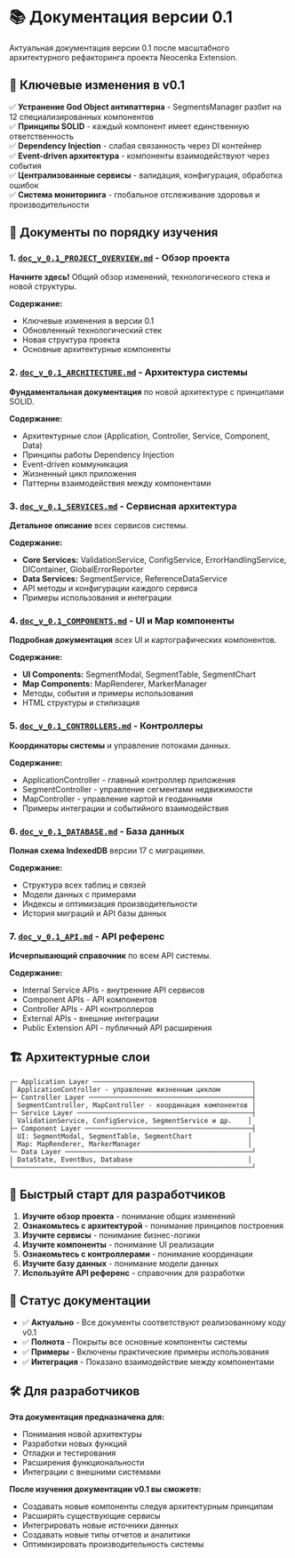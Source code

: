 # 📚 Документация версии 0.1

Актуальная документация версии 0.1 после масштабного архитектурного рефакторинга проекта Neocenka Extension.

## 🎯 Ключевые изменения в v0.1

✅ **Устранение God Object антипаттерна** - SegmentsManager разбит на 12 специализированных компонентов  
✅ **Принципы SOLID** - каждый компонент имеет единственную ответственность  
✅ **Dependency Injection** - слабая связанность через DI контейнер  
✅ **Event-driven архитектура** - компоненты взаимодействуют через события  
✅ **Централизованные сервисы** - валидация, конфигурация, обработка ошибок  
✅ **Система мониторинга** - глобальное отслеживание здоровья и производительности  

## 📖 Документы по порядку изучения

### 1. [`doc_v_0.1_PROJECT_OVERVIEW.md`](doc_v_0.1_PROJECT_OVERVIEW.md) - Обзор проекта
**Начните здесь!** Общий обзор изменений, технологического стека и новой структуры.

**Содержание:**
- Ключевые изменения в версии 0.1
- Обновленный технологический стек
- Новая структура проекта
- Основные архитектурные компоненты

### 2. [`doc_v_0.1_ARCHITECTURE.md`](doc_v_0.1_ARCHITECTURE.md) - Архитектура системы
**Фундаментальная документация** по новой архитектуре с принципами SOLID.

**Содержание:**
- Архитектурные слои (Application, Controller, Service, Component, Data)
- Принципы работы Dependency Injection
- Event-driven коммуникация
- Жизненный цикл приложения
- Паттерны взаимодействия между компонентами

### 3. [`doc_v_0.1_SERVICES.md`](doc_v_0.1_SERVICES.md) - Сервисная архитектура
**Детальное описание** всех сервисов системы.

**Содержание:**
- **Core Services:** ValidationService, ConfigService, ErrorHandlingService, DIContainer, GlobalErrorReporter
- **Data Services:** SegmentService, ReferenceDataService
- API методы и конфигурации каждого сервиса
- Примеры использования и интеграции

### 4. [`doc_v_0.1_COMPONENTS.md`](doc_v_0.1_COMPONENTS.md) - UI и Map компоненты
**Подробная документация** всех UI и картографических компонентов.

**Содержание:**
- **UI Components:** SegmentModal, SegmentTable, SegmentChart
- **Map Components:** MapRenderer, MarkerManager
- Методы, события и примеры использования
- HTML структуры и стилизация

### 5. [`doc_v_0.1_CONTROLLERS.md`](doc_v_0.1_CONTROLLERS.md) - Контроллеры
**Координаторы системы** и управление потоками данных.

**Содержание:**
- ApplicationController - главный контроллер приложения
- SegmentController - управление сегментами недвижимости  
- MapController - управление картой и геоданными
- Примеры интеграции и событийного взаимодействия

### 6. [`doc_v_0.1_DATABASE.md`](doc_v_0.1_DATABASE.md) - База данных
**Полная схема IndexedDB** версии 17 с миграциями.

**Содержание:**
- Структура всех таблиц и связей
- Модели данных с примерами
- Индексы и оптимизация производительности
- История миграций и API базы данных

### 7. [`doc_v_0.1_API.md`](doc_v_0.1_API.md) - API референс
**Исчерпывающий справочник** по всем API системы.

**Содержание:**
- Internal Service APIs - внутренние API сервисов
- Component APIs - API компонентов
- Controller APIs - API контроллеров  
- External APIs - внешние интеграции
- Public Extension API - публичный API расширения

## 🏗️ Архитектурные слои

```
┌─ Application Layer ────────────────────────────────────────┐
│ ApplicationController - управление жизненным циклом        │
├─ Controller Layer ─────────────────────────────────────────┤
│ SegmentController, MapController - координация компонентов │
├─ Service Layer ────────────────────────────────────────────┤
│ ValidationService, ConfigService, SegmentService и др.    │
├─ Component Layer ──────────────────────────────────────────┤
│ UI: SegmentModal, SegmentTable, SegmentChart              │
│ Map: MapRenderer, MarkerManager                           │
└─ Data Layer ───────────────────────────────────────────────┘
│ DataState, EventBus, Database                             │
└────────────────────────────────────────────────────────────┘
```

## 🚀 Быстрый старт для разработчиков

1. **Изучите обзор проекта** - понимание общих изменений
2. **Ознакомьтесь с архитектурой** - понимание принципов построения  
3. **Изучите сервисы** - понимание бизнес-логики
4. **Изучите компоненты** - понимание UI реализации
5. **Ознакомьтесь с контроллерами** - понимание координации
6. **Изучите базу данных** - понимание модели данных
7. **Используйте API референс** - справочник для разработки

## 🔄 Статус документации

- ✅ **Актуально** - Все документы соответствуют реализованному коду v0.1
- ✅ **Полнота** - Покрыты все основные компоненты системы  
- ✅ **Примеры** - Включены практические примеры использования
- ✅ **Интеграция** - Показано взаимодействие между компонентами

## 🛠️ Для разработчиков

**Эта документация предназначена для:**
- Понимания новой архитектуры
- Разработки новых функций
- Отладки и тестирования
- Расширения функциональности
- Интеграции с внешними системами

**После изучения документации v0.1 вы сможете:**
- Создавать новые компоненты следуя архитектурным принципам
- Расширять существующие сервисы
- Интегрировать новые источники данных
- Создавать новые типы отчетов и аналитики
- Оптимизировать производительность системы